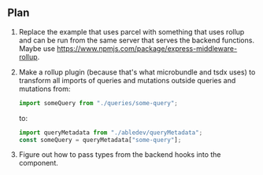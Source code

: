 ## Plan

1. Replace the example that uses parcel with something that uses rollup and can
   be run from the same server that serves the backend functions. Maybe use
   https://www.npmjs.com/package/express-middleware-rollup.

2. Make a rollup plugin (because that's what microbundle and tsdx uses) to
   transform all imports of queries and mutations outside queries and mutations
   from:

   ```ts
   import someQuery from "./queries/some-query";
   ```

   to:

   ```ts
   import queryMetadata from "./abledev/queryMetadata";
   const someQuery = queryMetadata["some-query"];
   ```

3. Figure out how to pass types from the backend hooks into the component.
